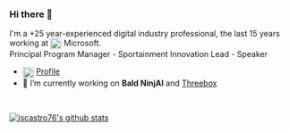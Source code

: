 ### Hi there 👋

I'm a +25 year-experienced digital industry professional, the last 15 years working at <img align="center" height="20" src="https://avatars.githubusercontent.com/b/1578?s=120&v=4" alt="Microsoft" /> Microsoft.  
Principal Program Manager - Sportainment Innovation Lead - Speaker

- <img align="center" height="20" src="https://www.pngfind.com/pngs/m/102-1026341_meiller-linkedin-profile-linkedin-logo-png-2017-transparent.png" alt="LinkedIn" /> [Profile](https://www.linkedin.com/in/jscastro/)
- 🔭 I’m currently working on **Bald NinjAI** and [Threebox](https://github.com/jscastro76/threebox)   
<br/>  

[![jscastro76's github stats](https://github-readme-stats.vercel.app/api?username=jscastro76&show_icons=true&include_all_commits=true)](https://github.com/jscastro76)  

<!--
**jscastro76/jscastro76** is a ✨ _special_ ✨ repository because its `README.md` (this file) appears on your GitHub profile.

Here are some ideas to get you started:

- 🔭 I’m currently working on ...
- 🌱 I’m currently learning ...
- 👯 I’m looking to collaborate on ...
- 🤔 I’m looking for help with ...
- 💬 Ask me about ...
- 📫 How to reach me: ...
- 😄 Pronouns: ...
- ⚡ Fun fact: ...
-->
